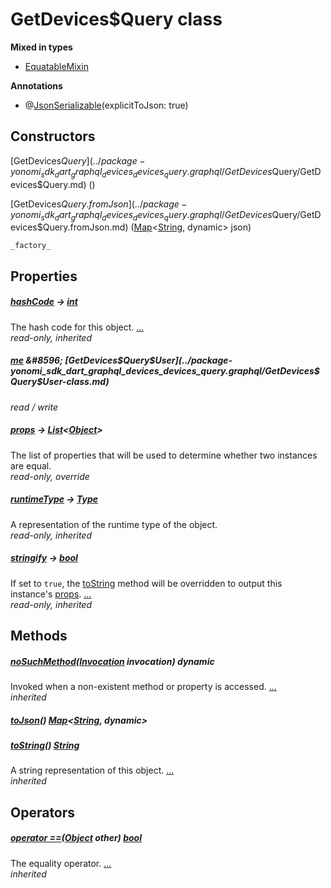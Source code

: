 


# GetDevices$Query class













**Mixed in types**

- [EquatableMixin](https://pub.dev/documentation/equatable/1.2.6/equatable/EquatableMixin-mixin.html)



**Annotations**

- @[JsonSerializable](https://pub.dev/documentation/json_annotation/3.1.1/json_annotation/JsonSerializable-class.html)(explicitToJson: true)

## Constructors

[GetDevices$Query](../package-yonomi_sdk_dart_graphql_devices_devices_query.graphql/GetDevices$Query/GetDevices$Query.md) ()

    

[GetDevices$Query.fromJson](../package-yonomi_sdk_dart_graphql_devices_devices_query.graphql/GetDevices$Query/GetDevices$Query.fromJson.md) ([Map](https://api.dart.dev/stable/2.12.3/dart-core/Map-class.html)&lt;[String](https://api.dart.dev/stable/2.12.3/dart-core/String-class.html), dynamic> json)

    _factory_


## Properties

##### [hashCode](https://pub.dev/documentation/equatable/1.2.6/equatable/EquatableMixin/hashCode.html) &#8594; [int](https://api.dart.dev/stable/2.12.3/dart-core/int-class.html)



The hash code for this object. [...](https://pub.dev/documentation/equatable/1.2.6/equatable/EquatableMixin/hashCode.html)  
_read-only, inherited_



##### [me](../package-yonomi_sdk_dart_graphql_devices_devices_query.graphql/GetDevices$Query/me.md) &#8596; [GetDevices$Query$User](../package-yonomi_sdk_dart_graphql_devices_devices_query.graphql/GetDevices$Query$User-class.md)



   
_read / write_



##### [props](../package-yonomi_sdk_dart_graphql_devices_devices_query.graphql/GetDevices$Query/props.md) &#8594; [List](https://api.dart.dev/stable/2.12.3/dart-core/List-class.html)&lt;[Object](https://api.dart.dev/stable/2.12.3/dart-core/Object-class.html)>



The list of properties that will be used to determine whether
two instances are equal.   
_read-only, override_



##### [runtimeType](https://api.dart.dev/stable/2.12.3/dart-core/Object/runtimeType.html) &#8594; [Type](https://api.dart.dev/stable/2.12.3/dart-core/Type-class.html)



A representation of the runtime type of the object.   
_read-only, inherited_



##### [stringify](https://pub.dev/documentation/equatable/1.2.6/equatable/EquatableMixin/stringify.html) &#8594; [bool](https://api.dart.dev/stable/2.12.3/dart-core/bool-class.html)



If set to <code>true</code>, the <a href="https://pub.dev/documentation/equatable/1.2.6/equatable/EquatableMixin/toString.html">toString</a> method will be overridden to output
this instance's <a href="../package-yonomi_sdk_dart_graphql_devices_devices_query.graphql/GetDevices$Query/props.md">props</a>. [...](https://pub.dev/documentation/equatable/1.2.6/equatable/EquatableMixin/stringify.html)  
_read-only, inherited_




## Methods

##### [noSuchMethod](https://api.dart.dev/stable/2.12.3/dart-core/Object/noSuchMethod.html)([Invocation](https://api.dart.dev/stable/2.12.3/dart-core/Invocation-class.html) invocation) dynamic



Invoked when a non-existent method or property is accessed. [...](https://api.dart.dev/stable/2.12.3/dart-core/Object/noSuchMethod.html)  
_inherited_



##### [toJson](../package-yonomi_sdk_dart_graphql_devices_devices_query.graphql/GetDevices$Query/toJson.md)() [Map](https://api.dart.dev/stable/2.12.3/dart-core/Map-class.html)&lt;[String](https://api.dart.dev/stable/2.12.3/dart-core/String-class.html), dynamic>



   




##### [toString](https://pub.dev/documentation/equatable/1.2.6/equatable/EquatableMixin/toString.html)() [String](https://api.dart.dev/stable/2.12.3/dart-core/String-class.html)



A string representation of this object. [...](https://pub.dev/documentation/equatable/1.2.6/equatable/EquatableMixin/toString.html)  
_inherited_




## Operators

##### [operator ==](https://pub.dev/documentation/equatable/1.2.6/equatable/EquatableMixin/operator_equals.html)([Object](https://api.dart.dev/stable/2.12.3/dart-core/Object-class.html) other) [bool](https://api.dart.dev/stable/2.12.3/dart-core/bool-class.html)



The equality operator. [...](https://pub.dev/documentation/equatable/1.2.6/equatable/EquatableMixin/operator_equals.html)  
_inherited_











